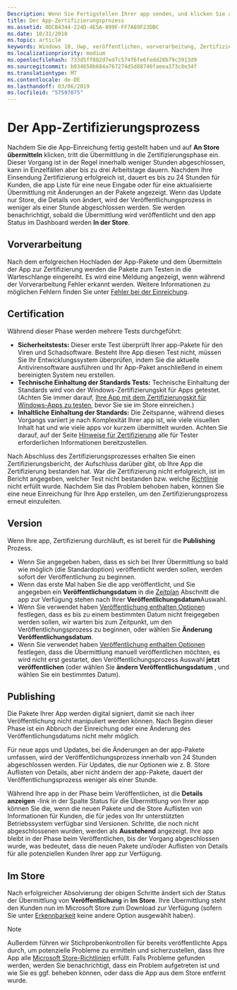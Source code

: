 ```yaml
---
Description: Wenn Sie Fertigstellen Ihrer app senden, und klicken Sie auf die an den Store übermitteln, gibt die Übermittlung der zertifizierungsschritt an.
title: Der App-Zertifizierungsprozess
ms.assetid: 0DCB4344-224D-4E5A-899F-FF7A89F23DBC
ms.date: 10/31/2018
ms.topic: article
keywords: Windows 10, Uwp, veröffentlichen, vorverarbeitung, Zertifizierung, freigeben, Ausstehend, übermitteln, zu veröffentlichen, Status, Zeit
ms.localizationpriority: medium
ms.openlocfilehash: 733d5ff882d7ed7c574f6fe6fedd28b79c3913d9
ms.sourcegitcommit: b034650b684a767274d5d88746faeea373c8e34f
ms.translationtype: MT
ms.contentlocale: de-DE
ms.lasthandoff: 03/06/2019
ms.locfileid: "57597075"
---
```

# <a name="the-app-certification-process"></a>Der App-Zertifizierungsprozess

Nachdem Sie die App-Einreichung fertig gestellt haben und auf **An Store übermitteln** klicken, tritt die Übermittlung in die Zertifizierungsphase ein. Dieser Vorgang ist in der Regel innerhalb weniger Stunden abgeschlossen, kann in Einzelfällen aber bis zu drei Arbeitstage dauern. Nachdem Ihre Einsendung Zertifizierung erfolgreich ist, dauert es bis zu 24 Stunden für Kunden, die app Liste für eine neue Eingabe oder für eine aktualisierte Übermittlung mit Änderungen an der Pakete angezeigt. Wenn das Update nur Store, die Details von ändert, wird der Veröffentlichungsprozess in weniger als einer Stunde abgeschlossen werden.  Sie werden benachrichtigt, sobald die Übermittlung wird veröffentlicht und den app Status im Dashboard werden **In der Store**.

## <a name="preprocessing"></a>Vorverarbeitung

Nach dem erfolgreichen Hochladen der App-Pakete und dem Übermitteln der App zur Zertifizierung werden die Pakete zum Testen in die Warteschlange eingereiht. Es wird eine Meldung angezeigt, wenn während der Vorverarbeitung Fehler erkannt werden. Weitere Informationen zu möglichen Fehlern finden Sie unter [Fehler bei der Einreichung](resolve-submission-errors.md).

## <a name="certification"></a>Certification

Während dieser Phase werden mehrere Tests durchgeführt:

-   **Sicherheitstests:** Dieser erste Test überprüft Ihrer app-Pakete für den Viren und Schadsoftware. Besteht Ihre App diesen Test nicht, müssen Sie Ihr Entwicklungssystem überprüfen, indem Sie die aktuelle Antivirensoftware ausführen und Ihr App-Paket anschließend in einem bereinigten System neu erstellen.
-   **Technische Einhaltung der Standards Tests:** Technische Einhaltung der Standards wird von der Windows-Zertifizierungskit für Apps getestet. (Achten Sie immer darauf, [Ihre App mit dem Zertifizierungskit für Windows-Apps zu testen](../debug-test-perf/windows-app-certification-kit.md), bevor Sie sie im Store einreichen.)
-   **Inhaltliche Einhaltung der Standards:** Die Zeitspanne, während dieses Vorgangs variiert je nach Komplexität Ihrer app ist, wie viele visuellen Inhalt hat und wie viele apps vor kurzem übermittelt wurden. Achten Sie darauf, auf der Seite [Hinweise für Zertifizierung](notes-for-certification.md) alle für Tester erforderlichen Informationen bereitzustellen.

Nach Abschluss des Zertifizierungsprozesses erhalten Sie einen Zertifizierungsbericht, der Aufschluss darüber gibt, ob Ihre App die Zertifizierung bestanden hat. War die Zertifizierung nicht erfolgreich, ist im Bericht angegeben, welcher Test nicht bestanden bzw. welche [Richtlinie](https://docs.microsoft.com/legal/windows/agreements/store-policies) nicht erfüllt wurde. Nachdem Sie das Problem behoben haben, können Sie eine neue Einreichung für Ihre App erstellen, um den Zertifizierungsprozess erneut einzuleiten.

## <a name="release"></a>Version

Wenn Ihre app, Zertifizierung durchläuft, es ist bereit für die **Publishing** Prozess.

- Wenn Sie angegeben haben, dass es sich bei Ihrer Übermittlung so bald wie möglich (die Standardoption) veröffentlicht werden sollen, werden sofort der Veröffentlichung zu beginnen.
- Wenn das erste Mal haben Sie die app veröffentlicht, und Sie angegeben ein **Veröffentlichungsdatum** in die [Zeitplan](configure-precise-release-scheduling.md#release) Abschnitt die app zur Verfügung stehen nach Ihrer **Veröffentlichungsdatum**Auswahl.
- Wenn Sie verwendet haben [Veröffentlichung enthalten Optionen](manage-submission-options.md#publishing-hold-options) festlegen, dass es bis zu einem bestimmten Datum nicht freigegeben werden sollen, wir warten bis zum Zeitpunkt, um den Veröffentlichungsprozess zu beginnen, oder wählen Sie **Änderung Veröffentlichungsdatum**.
- Wenn Sie verwendet haben [Veröffentlichung enthalten Optionen](manage-submission-options.md#publishing-hold-options) festlegen, dass die Übermittlung manuell veröffentlichen möchten, es wird nicht erst gestartet, den Veröffentlichungsprozess Auswahl **jetzt veröffentlichen** (oder wählen Sie **ändern Veröffentlichungsdatum** , und wählen Sie ein bestimmtes Datum).


## <a name="publishing"></a>Publishing

Die Pakete Ihrer App werden digital signiert, damit sie nach ihrer Veröffentlichung nicht manipuliert werden können. Nach Beginn dieser Phase ist ein Abbruch der Einreichung oder eine Änderung des Veröffentlichungsdatums nicht mehr möglich.

Für neue apps und Updates, bei die Änderungen an der app-Pakete umfassen, wird der Veröffentlichungsprozess innerhalb von 24 Stunden abgeschlossen werden. Für Updates, die nur Optionen wie z. B. Store Auflisten von Details, aber nicht ändern der app-Pakete, dauert der Veröffentlichungsprozess weniger als einer Stunde.

Während Ihre app in der Phase beim Veröffentlichen, ist die **Details anzeigen** -link in der Spalte Status für die Übermittlung von Ihrer app können Sie die, wenn die neuen Pakete und die Store Auflisten von Informationen für Kunden, die für jedes von Ihr unterstützten Betriebssystem verfügbar sind Versionen. Schritte, die noch nicht abgeschlossenen wurden, werden als **Ausstehend** angezeigt. Ihre app bleibt in der Phase beim Veröffentlichen, bis der Vorgang abgeschlossen wurde, was bedeutet, dass die neuen Pakete und/oder Auflisten von Details für alle potenziellen Kunden Ihrer app zur Verfügung.

## <a name="in-the-store"></a>Im Store 

Nach erfolgreicher Absolvierung der obigen Schritte ändert sich der Status der Übermittlung von **Veröffentlichung** in **Im Store**. Ihre Übermittlung steht den Kunden nun im Microsoft Store zum Download zur Verfügung (sofern Sie unter [Erkennbarkeit](choose-visibility-options.md#discoverability) keine andere Option ausgewählt haben). 

> [!NOTE]
> Außerdem führen wir Stichprobenkontrollen für bereits veröffentlichte Apps durch, um potenzielle Probleme zu ermitteln und sicherzustellen, dass Ihre App alle [Microsoft Store-Richtlinien](https://docs.microsoft.com/legal/windows/agreements/store-policies) erfüllt. Falls Probleme gefunden werden, werden Sie benachrichtigt, dass ein Problem aufgetreten ist und wie Sie es ggf. beheben können, oder dass die App aus dem Store entfernt wurde.

 

 

 




